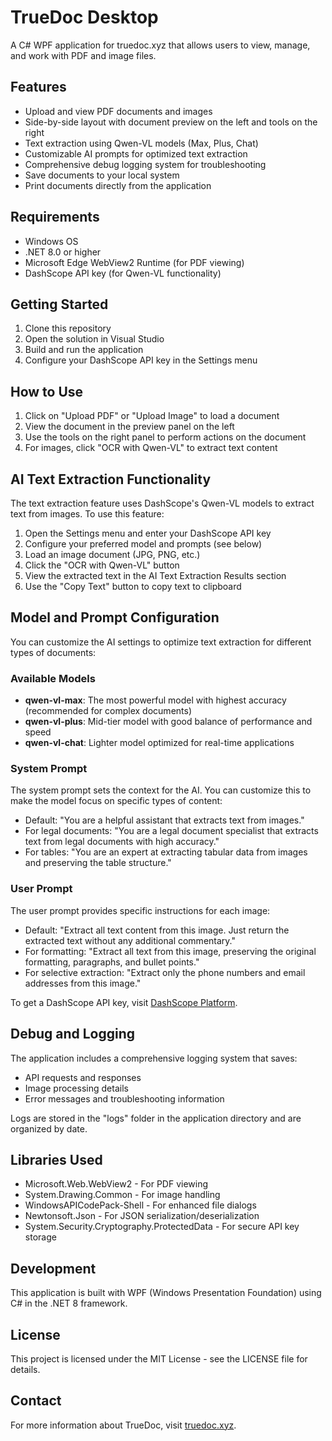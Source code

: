 # TrueDoc Desktop

A C# WPF application for truedoc.xyz that allows users to view, manage, and work with PDF and image files.

## Features

- Upload and view PDF documents and images
- Side-by-side layout with document preview on the left and tools on the right
- Text extraction using Qwen-VL models (Max, Plus, Chat)
- Customizable AI prompts for optimized text extraction
- Comprehensive debug logging system for troubleshooting
- Save documents to your local system
- Print documents directly from the application

## Requirements

- Windows OS
- .NET 8.0 or higher
- Microsoft Edge WebView2 Runtime (for PDF viewing)
- DashScope API key (for Qwen-VL functionality)

## Getting Started

1. Clone this repository
2. Open the solution in Visual Studio
3. Build and run the application
4. Configure your DashScope API key in the Settings menu

## How to Use

1. Click on "Upload PDF" or "Upload Image" to load a document
2. View the document in the preview panel on the left
3. Use the tools on the right panel to perform actions on the document
4. For images, click "OCR with Qwen-VL" to extract text content

## AI Text Extraction Functionality

The text extraction feature uses DashScope's Qwen-VL models to extract text from images. To use this feature:

1. Open the Settings menu and enter your DashScope API key
2. Configure your preferred model and prompts (see below)
3. Load an image document (JPG, PNG, etc.)
4. Click the "OCR with Qwen-VL" button
5. View the extracted text in the AI Text Extraction Results section
6. Use the "Copy Text" button to copy text to clipboard

## Model and Prompt Configuration

You can customize the AI settings to optimize text extraction for different types of documents:

### Available Models

- **qwen-vl-max**: The most powerful model with highest accuracy (recommended for complex documents)
- **qwen-vl-plus**: Mid-tier model with good balance of performance and speed
- **qwen-vl-chat**: Lighter model optimized for real-time applications

### System Prompt

The system prompt sets the context for the AI. You can customize this to make the model focus on specific types of content:

- Default: "You are a helpful assistant that extracts text from images."
- For legal documents: "You are a legal document specialist that extracts text from legal documents with high accuracy."
- For tables: "You are an expert at extracting tabular data from images and preserving the table structure."

### User Prompt

The user prompt provides specific instructions for each image:

- Default: "Extract all text content from this image. Just return the extracted text without any additional commentary."
- For formatting: "Extract all text from this image, preserving the original formatting, paragraphs, and bullet points."
- For selective extraction: "Extract only the phone numbers and email addresses from this image."

To get a DashScope API key, visit [DashScope Platform](https://dashscope.aliyun.com/).

## Debug and Logging

The application includes a comprehensive logging system that saves:

- API requests and responses
- Image processing details
- Error messages and troubleshooting information

Logs are stored in the "logs" folder in the application directory and are organized by date.

## Libraries Used

- Microsoft.Web.WebView2 - For PDF viewing
- System.Drawing.Common - For image handling
- WindowsAPICodePack-Shell - For enhanced file dialogs
- Newtonsoft.Json - For JSON serialization/deserialization
- System.Security.Cryptography.ProtectedData - For secure API key storage

## Development

This application is built with WPF (Windows Presentation Foundation) using C# in the .NET 8 framework.

## License

This project is licensed under the MIT License - see the LICENSE file for details.

## Contact

For more information about TrueDoc, visit [truedoc.xyz](https://truedoc.xyz). 